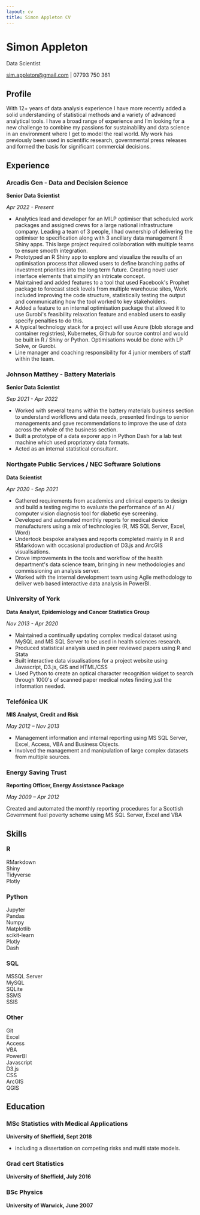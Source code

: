```yaml
---
layout: cv
title: Simon Appleton CV
---
```

# Simon Appleton
Data Scientist

<div id="webaddress">
<a href="mailto:sim.appleton@gmail.com">sim.appleton@gmail.com</a>
 | 07793 750 361
</div>


## Profile

With 12+ years of data analysis experience I have more recently added a solid understanding of statistical methods and a variety of advanced analytical tools. 
I have a broad range of experience and I’m looking for a new challenge to combine my passions for sustainability and data science in an environment where I get to model the real world. 
My work has previously been used in scientific research, governmental press releases and formed the basis for significant commercial decisions.

## Experience

### Arcadis Gen - Data and Decision Science
**Senior Data Scientist**

*Apr 2022 - Present*
 - Analytics lead and developer for an MILP optimiser that scheduled work packages and assigned crews for a large national infrastructure company. Leading a team of 3 people, I had ownership of delivering the optimiser to specification along with 3 ancillary data management R Shiny apps. This large project required collaboration with multiple teams to ensure smooth integration.
 - Prototyped an R Shiny app to explore and visualize the results of an optimisation process that allowed users to define branching paths of investment priorities into the long term future. Creating novel user interface elements that simplify an intricate concept.
 - Maintained and added features to a tool that used Facebook's Prophet package to forecast stock levels from multiple warehouse sites, Work included improving the code structure, statistically testing the output and communicating how the tool worked to key stakeholders.
 - Added a feature to an internal optimisation package that allowed it to use Gurobi's feasibility relaxation feature and enabled users to easily specify penalties to do this.
 - A typical technology stack for a project will use Azure (blob storage and container registries), Kubernetes, Github for source control and would be built in R / Shiny or Python. Optimisations would be done with LP Solve,  or Gurobi. 
 - Line manager and coaching responsibility for 4 junior members of staff within the team.

### Johnson Matthey - Battery Materials
**Senior Data Scientist**

*Sep 2021 - Apr 2022*
 - Worked with several teams within the battery materials business section to understand workflows and data needs, presented findings to senior managements and gave recommendations to improve the use of data across the whole of the business section. 
 - Built a prototype of a data exporer app in Python Dash for a lab test machine which used propriatory data formats. 
 - Acted as an internal statistical consultant.

### Northgate Public Services / NEC Software Solutions
**Data Scientist**

*Apr 2020 - Sep 2021*
 - Gathered requirements from academics and clinical experts to design and build a testing regime to evaluate the performance of an AI / computer vision diagnosis tool for diabetic eye screening.
 - Developed and automated monthly reports for medical device manufacturers using a mix of technologies (R, MS SQL Server, Excel, Word)
 - Undertook bespoke analyses and reports completed mainly in R and RMarkdown with occasional production of D3.js and ArcGIS visualisations.
 - Drove improvements in the tools and workflow of the health department's data science team, bringing in new methodologies and commissioning an analysis server.
 - Worked with the internal development team using Agile methodology to deliver web based interactive data analysis in PowerBI.

### University of York
**Data Analyst, Epidemiology and Cancer Statistics Group**

*Nov 2013 - Apr 2020*

 - Maintained a continually updating complex medical dataset using MySQL and MS SQL Server to be used in health sciences research.
 - Produced statistical analysis used in peer reviewed papers using R and Stata
 - Built interactive data visualisations for a project website using Javascript, D3.js, GIS and HTML/CSS
 - Used Python to create an optical character recognition widget to search through 1000's of scanned paper medical notes finding just the information needed.

### Telefónica UK
**MIS Analyst, Credit and Risk** 

*May 2012 – Nov 2013*

 - Management information and internal reporting using MS SQL Server, Excel, Access, VBA and Business Objects.
 - Involved the management and manipulation of large complex datasets from multiple sources.

### Energy Saving Trust
**Reporting Officer, Energy Assistance Package**

*May 2009 – Apr 2012*

Created and automated the monthly reporting procedures for a Scottish Government fuel poverty scheme using MS SQL Server, Excel and VBA

## Skills

<h3 class="skills" style="margin-top:1em;">R</h3> 
<div class="container">
<div class="skill">RMarkdown</div>
<div class="skill">Shiny </div>
<div class="skill">Tidyverse</div>
<div class="skill">Plotly</div>
</div>

<h3 class="skills">Python </h3>
<div class="container">
<div class="skill">Jupyter </div>
<div class="skill">Pandas </div>
<div class="skill">Numpy</div>
<div class="skill">Matplotlib </div>
<div class="skill">scikit-learn</div>
<div class="skill">Plotly</div>
<div class="skill">Dash</div>
</div>

<h3 class="skills">SQL</h3>
<div class="container">
<div class="skill">MSSQL Server</div> 
<div class="skill">MySQL </div>
<div class="skill">SQLite </div>
<div class="skill">SSMS</div>
<div class="skill">SSIS</div>
</div>

<h3 class="skills">Other</h3>
<div class="container">
<div class="skill">Git </div>
<div class="skill">Excel </div>
<div class="skill">Access </div>
<div class="skill">VBA </div>
<div class="skill">PowerBI </div>
<div class="skill">Javascript </div>
<div class="skill">D3.js </div>
<div class="skill">CSS</div>
<div class="skill">ArcGIS </div>
<div class="skill">QGIS  </div>
</div>



## Education


### MSc Statistics with Medical Applications
**University of Sheffield, Sept 2018**
 - including a dissertation on competing risks and multi state models.

### Grad cert Statistics
**University of Sheffield, July 2016**

### BSc Physics
**University of Warwick, June 2007**


<!-- ### Footer

Last updated: May 2013 -->


